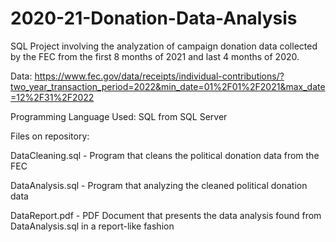 # 2020-21-Donation-Data-Analysis
SQL Project involving the analyzation of campaign donation data collected by the FEC from the first 8 months of 2021 and last 4 months of 2020.

Data: https://www.fec.gov/data/receipts/individual-contributions/?two_year_transaction_period=2022&min_date=01%2F01%2F2021&max_date=12%2F31%2F2022

Programming Language Used: SQL from SQL Server

Files on repository:

DataCleaning.sql - Program that cleans the political donation data from the FEC

DataAnalysis.sql - Program that analyzing the cleaned political donation data

DataReport.pdf - PDF Document that presents the data analysis found from DataAnalysis.sql in a report-like fashion
